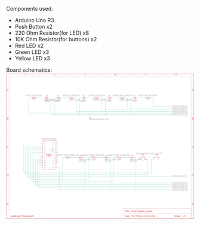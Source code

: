 Components used:
- Arduino Uno R3
- Push Button x2
- 220 Ohm Resistor(for LED) x8
- 10K Ohm Resistor(for buttons) x2 
- Red LED x2
- Green LED x3
- Yellow LED x3

Board schematics:
![Board schematic](https://github.com/lazicsrecko/arduino_projects/blob/main/led_operations/push_button_game/push_button_game_circut_design.png)
